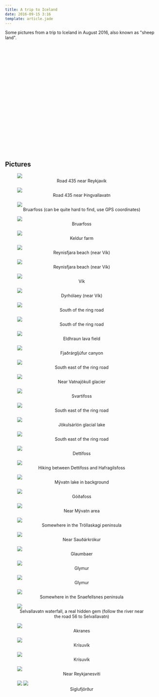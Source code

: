 ```yaml
---
title: A trip to Iceland
date: 2016-09-15 3:16
template: article.jade
---
```


Some pictures from a trip to Iceland in August 2016, also known as "sheep land".

<script>
	function initialize() {
		var mapCanvas = document.getElementById('map-canvas');
		var map = new google.maps.Map(mapCanvas, {
			center: {lat: 65.018937, lng: -18.588867},
			zoom: 6,
			mapTypeId: google.maps.MapTypeId.TERRAIN 
		});
	}
</script>
<script async defer src="https://maps.googleapis.com/maps/api/js?key=AIzaSyAX3piqh0vnZF6HbpnqJlS7NTpTlrHFgeI&callback=initialize"></script>

<div class="img-responsive" id="map-canvas" style="height:350px">
</div>

<div class="row">
</div>

## Pictures

<figure>
<a href="/en/articles/iceland/pictures/DSC_1636.jpg"><img class="img-responsive" style="margin:auto;" src="/en/articles/iceland/thumbnails/DSC_1636.jpg"/></a>
<figcaption><center>Road 435 near Reykjavik</center></figcaption>
</figure>

<figure>
<a href="/en/articles/iceland/pictures/DSC_1664.jpg"><img class="img-responsive" style="margin:auto;" src="/en/articles/iceland/thumbnails/DSC_1664.jpg"/></a>
<figcaption><center>Road 435 near Þingvallavatn</center></figcaption>
</figure>

<figure>
<a href="/en/articles/iceland/pictures/DSC_1743.jpg"><img class="img-responsive" style="margin:auto;" src="/en/articles/iceland/thumbnails/DSC_1743.jpg"/></a>
<figcaption><center>Bruarfoss (can be quite hard to find, use GPS coordinates)</center></figcaption>
</figure>

<figure>
<a href="/en/articles/iceland/pictures/DSC_1766.jpg"><img class="img-responsive" style="margin:auto;" src="/en/articles/iceland/thumbnails/DSC_1766.jpg"/></a>
<figcaption><center>Bruarfoss</center></figcaption>
</figure>

<figure>
<a href="/en/articles/iceland/pictures/DSC_2050.jpg"><img class="img-responsive" style="margin:auto;" src="/en/articles/iceland/thumbnails/DSC_2050.jpg"/></a>
<figcaption><center>Keldur farm</center></figcaption>
</figure>

<figure>
<a href="/en/articles/iceland/pictures/DSC_2300.jpg"><img class="img-responsive" style="margin:auto;" src="/en/articles/iceland/thumbnails/DSC_2300.jpg"/></a>
<figcaption><center>Reynisfjara beach (near Vík)</center></figcaption>
</figure>

<figure>
<a href="/en/articles/iceland/pictures/DSC_2368.jpg"><img class="img-responsive" style="margin:auto;" src="/en/articles/iceland/thumbnails/DSC_2368.jpg"/></a>
<figcaption><center>Reynisfjara beach (near Vík)</center></figcaption>
</figure>

<figure>
<a href="/en/articles/iceland/pictures/DSC_2407.jpg"><img class="img-responsive" style="margin:auto;" src="/en/articles/iceland/thumbnails/DSC_2407.jpg"/></a>
<figcaption><center>Vík</center></figcaption>
</figure>

<figure>
<a href="/en/articles/iceland/pictures/DSC_2445.jpg"><img class="img-responsive" style="margin:auto;" src="/en/articles/iceland/thumbnails/DSC_2445.jpg"/></a>
<figcaption><center>Dyrhólaey (near Vík)</center></figcaption>
</figure>

<figure>
<a href="/en/articles/iceland/pictures/DSC_2609.jpg"><img class="img-responsive" style="margin:auto;" src="/en/articles/iceland/thumbnails/DSC_2609.jpg"/></a>
<figcaption><center>South of the ring road</center></figcaption>
</figure>

<figure>
<a href="/en/articles/iceland/pictures/DSC_2611.jpg"><img class="img-responsive" style="margin:auto;" src="/en/articles/iceland/thumbnails/DSC_2611.jpg"/></a>
<figcaption><center>South of the ring road</center></figcaption>
</figure>

<figure>
<a href="/en/articles/iceland/pictures/DSC_2631.jpg"><img class="img-responsive" style="margin:auto;" src="/en/articles/iceland/thumbnails/DSC_2631.jpg"/></a>
<figcaption><center>Eldhraun lava field</center></figcaption>
</figure>

<figure>
<a href="/en/articles/iceland/pictures/DSC_2679.jpg"><img class="img-responsive" style="margin:auto;" src="/en/articles/iceland/thumbnails/DSC_2679.jpg"/></a>
<figcaption><center>Fjaðrárgljúfur canyon</center></figcaption>
</figure>

<figure>
<a href="/en/articles/iceland/pictures/DSC_2710.jpg"><img class="img-responsive" style="margin:auto;" src="/en/articles/iceland/thumbnails/DSC_2710.jpg"/></a>
<figcaption><center>South east of the ring road</center></figcaption>
</figure>

<figure>
<a href="/en/articles/iceland/pictures/DSC_2740.jpg"><img class="img-responsive" style="margin:auto;" src="/en/articles/iceland/thumbnails/DSC_2740.jpg"/></a>
<figcaption><center>Near Vatnajökull glacier</center></figcaption>
</figure>

<figure>
<a href="/en/articles/iceland/pictures/DSC_2761.jpg"><img class="img-responsive" style="margin:auto;" src="/en/articles/iceland/thumbnails/DSC_2761.jpg"/></a>
<figcaption><center>Svartifoss</center></figcaption>
</figure>

<figure>
<a href="/en/articles/iceland/pictures/DSC_2810.jpg"><img class="img-responsive" style="margin:auto;" src="/en/articles/iceland/thumbnails/DSC_2810.jpg"/></a>
<figcaption><center>South east of the ring road</center></figcaption>
</figure>

<figure>
<a href="/en/articles/iceland/pictures/DSC_2849.jpg"><img class="img-responsive" style="margin:auto;" src="/en/articles/iceland/thumbnails/DSC_2849.jpg"/></a>
<figcaption><center>Jökulsárlón glacial lake</center></figcaption>
</figure>

<figure>
<a href="/en/articles/iceland/pictures/DSC_2920.jpg"><img class="img-responsive" style="margin:auto;" src="/en/articles/iceland/thumbnails/DSC_2920.jpg"/></a>
<figcaption><center>South east of the ring road</center></figcaption>
</figure>

<figure>
<a href="/en/articles/iceland/pictures/DSC_3173.jpg"><img class="img-responsive" style="margin:auto;" src="/en/articles/iceland/thumbnails/DSC_3173.jpg"/></a>
<figcaption><center>Dettifoss</center></figcaption>
</figure>

<figure>
<a href="/en/articles/iceland/pictures/DSC_3253.jpg"><img class="img-responsive" style="margin:auto;" src="/en/articles/iceland/thumbnails/DSC_3253.jpg"/></a>
<figcaption><center>Hiking between Dettifoss and Hafragilsfoss</center></figcaption>
</figure>

<figure>
<a href="/en/articles/iceland/pictures/DSC_3279.jpg"><img class="img-responsive" style="margin:auto;" src="/en/articles/iceland/thumbnails/DSC_3279.jpg"/></a>
<figcaption><center>Mývatn lake in background</center></figcaption>
</figure>

<figure>
<a href="/en/articles/iceland/pictures/DSC_3359.jpg"><img class="img-responsive" style="margin:auto;" src="/en/articles/iceland/thumbnails/DSC_3359.jpg"/></a>
<figcaption><center>Góðafoss</center></figcaption>
</figure>

<figure>
<a href="/en/articles/iceland/pictures/DSC_3421.jpg"><img class="img-responsive" style="margin:auto;" src="/en/articles/iceland/thumbnails/DSC_3421.jpg"/></a>
<figcaption><center>Near Mývatn area</center></figcaption>
</figure>

<figure>
<a href="/en/articles/iceland/pictures/DSC_3720.jpg"><img class="img-responsive" style="margin:auto;" src="/en/articles/iceland/thumbnails/DSC_3720.jpg"/></a>
<figcaption><center>Somewhere in the Tröllaskagi peninsula</center></figcaption>
</figure>

<figure>
<a href="/en/articles/iceland/pictures/DSC_3885.jpg"><img class="img-responsive" style="margin:auto;" src="/en/articles/iceland/thumbnails/DSC_3885.jpg"/></a>
<figcaption><center>Near Sauðárkrókur</center></figcaption>
</figure>

<figure>
<a href="/en/articles/iceland/pictures/DSC_3901.jpg"><img class="img-responsive" style="margin:auto;" src="/en/articles/iceland/thumbnails/DSC_3901.jpg"/></a>
<figcaption><center>Glaumbaer</center></figcaption>
</figure>

<figure>
<a href="/en/articles/iceland/pictures/DSC_4281.jpg"><img class="img-responsive" style="margin:auto;" src="/en/articles/iceland/thumbnails/DSC_4281.jpg"/></a>
<figcaption><center>Glymur</center></figcaption>
</figure>

<figure>
<a href="/en/articles/iceland/pictures/DSC_4299.jpg"><img class="img-responsive" style="margin:auto;" src="/en/articles/iceland/thumbnails/DSC_4299.jpg"/></a>
<figcaption><center>Glymur</center></figcaption>
</figure>

<figure>
<a href="/en/articles/iceland/pictures/DSC_4451.jpg"><img class="img-responsive" style="margin:auto;" src="/en/articles/iceland/thumbnails/DSC_4451.jpg"/></a>
<figcaption><center>Somewhere in the Snaefellsnes peninsula</center></figcaption>
</figure>

<figure>
<a href="/en/articles/iceland/pictures/DSC_4534.jpg"><img class="img-responsive" style="margin:auto;" src="/en/articles/iceland/thumbnails/DSC_4534.jpg"/></a>
<figcaption><center>Selvallavatn waterfall, a real hidden gem (follow the river near the road 56 to Selvallavatn)</center></figcaption>
</figure>

<figure>
<a href="/en/articles/iceland/pictures/DSC_4940.jpg"><img class="img-responsive" style="margin:auto;" src="/en/articles/iceland/thumbnails/DSC_4940.jpg"/></a>
<figcaption><center>Akranes</center></figcaption>
</figure>

<figure>
<a href="/en/articles/iceland/pictures/DSC_5102.jpg"><img class="img-responsive" style="margin:auto;" src="/en/articles/iceland/thumbnails/DSC_5102.jpg"/></a>
<figcaption><center>Krísuvík</center></figcaption>
</figure>

<figure>
<a href="/en/articles/iceland/pictures/DSC_5126.jpg"><img class="img-responsive" style="margin:auto;" src="/en/articles/iceland/thumbnails/DSC_5126.jpg"/></a>
<figcaption><center>Krísuvík</center></figcaption>
</figure>

<figure>
<a href="/en/articles/iceland/pictures/DSC_5187.jpg"><img class="img-responsive" style="margin:auto;" src="/en/articles/iceland/thumbnails/DSC_5187.jpg"/></a>
<figcaption><center>Near Reykjanesviti</center></figcaption>
</figure>

<figure>
<div class="row">
<a href="/en/articles/iceland/pictures/DSC_3799.jpg"><img class="img-responsive col-sm-6" src="/en/articles/iceland/thumbnails/DSC_3799.jpg"/></a>
<a href="/en/articles/iceland/pictures/DSC_3812.jpg"><img class="img-responsive col-sm-6" src="/en/articles/iceland/thumbnails/DSC_3812.jpg"/></a>
</div>
<figcaption><center>Siglufjörður</center></figcaption>
</figure>

